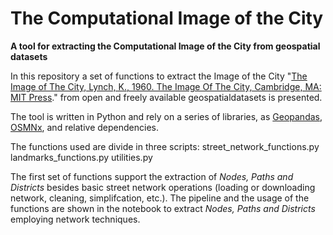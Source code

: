 # The Computational Image of the City

**A tool for extracting the Computational Image of the City from geospatial datasets**

In this repository a set of functions to extract the Image of the City "[The Image of The City, Lynch, K., 1960. The Image Of The City, Cambridge, MA: MIT Press](https://mitpress.mit.edu/books/image-city)." from open and freely available geospatialdatasets is presented.

The tool is written in Python and rely on a series of libraries, as [Geopandas](http://geopandas.org), [OSMNx](https://osmnx.readthedocs.io/en/stable/), and relative dependencies.

The functions used are divide in three scripts:
street_network_functions.py
landmarks_functions.py
utilities.py 

The first set of functions support the extraction of *Nodes, Paths and Districts* besides basic street network operations (loading or downloading network, cleaning, simplifcation, etc.). The pipeline and the usage of the functions are shown in the notebook  to extract *Nodes, Paths and Districts* employing network techniques. 
